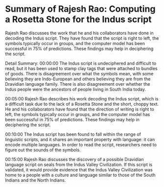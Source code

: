 # Summary of Rajesh Rao: Computing a Rosetta Stone for the Indus script

Rajesh Rao discusses the work that he and his collaborators have done in decoding the Indus script. They have found that the script is right to left, the symbols typically occur in groups, and the computer model has been successful in 75% of predictions. These findings may help in deciphering the script.

Detail Summary: 
00:00:00
The Indus script is undeciphered and difficult to read, but it has been used to stamp clay tags that were attached to bundles of goods. There is disagreement over what the symbols mean, with some believing they are Indo-European and others believing they are from the Dravidian language family. There is also disagreement over whether the Indus people were the ancestors of people living in South India today.

00:05:00
Rajesh Rao describes his work decoding the Indus script, which is a difficult task due to the lack of a Rosetta Stone and the short, choppy text. He and his collaborators have found that the direction of writing is right to left, the symbols typically occur in groups, and the computer model has been successful in 75% of predictions. These findings may help in deciphering the script.

00:10:00
The Indus script has been found to fall within the range of linguistic scripts, and it shares an important property with language: it can encode multiple languages. In order to read the script, researchers need to figure out the sounds of the symbols.

00:15:00
Rajesh Rao discusses the discovery of a possible Dravidian language script on seals from the Indus Valley Civilization. If this script is validated, it would provide evidence that the Indus Valley Civilization was home to a people with a culture and language similar to those of the South Indians and the North Indians.

